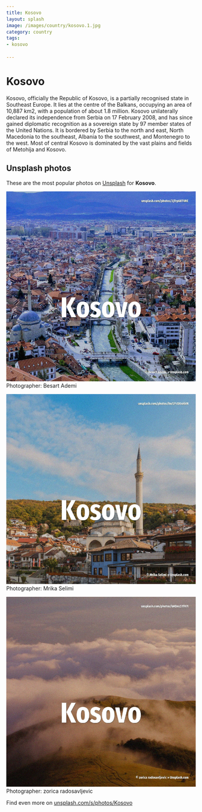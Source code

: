 ```yaml
---
title: Kosovo
layout: splash
image: /images/country/kosovo.1.jpg
category: country
tags:
- kosovo

---
```

# Kosovo

Kosovo, officially the Republic of Kosovo, is a partially recognised state in Southeast Europe.
It lies at the centre of the Balkans, occupying an area of 10,887 km2, with a population of about 
1.8 million.
Kosovo unilaterally declared its independence from Serbia on 17 February 2008, and has since gained 
diplomatic recognition as a sovereign state by 97 member states of the United Nations.
It is bordered by Serbia to the north and east, North Macedonia to the southeast, Albania to the 
southwest, and Montenegro to the west.
Most of central Kosovo is dominated by the vast plains and fields of Metohija and Kosovo.

 
## Unsplash photos
These are the most popular photos on [Unsplash](https://unsplash.com) for **Kosovo**.
 
![Kosovo](/images/country/kosovo.1.jpg)
Photographer:  Besart Ademi
 
![Kosovo](/images/country/kosovo.2.jpg)
Photographer:  Mrika Selimi
 
![Kosovo](/images/country/kosovo.3.jpg)
Photographer:  zorica radosavljevic
 
Find even more on [unsplash.com/s/photos/Kosovo](https://unsplash.com/s/photos/Kosovo)
 
